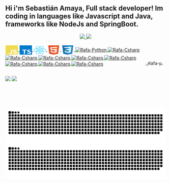 ## Hi i'm Sebastián Amaya, Full stack developer! Im coding in languages like Javascript and Java, frameworks like NodeJs and SpringBoot.
<div align="center">
  <a href="https://github.com/sebasam">
   <img height="180em" src="https://github-readme-stats.vercel.app/api?username=sebasam&show_icons=true&theme=material-palenight&include_all_commits=true&count_private=true"/>
  <img height="180em" src="https://github-readme-stats.vercel.app/api/top-langs/?username=sebasam&layout=compact&langs_count=7&theme=material-palenight"/>
</div>
<div style="display: inline_block"><br>
  <img align="center" alt="Rafa-Js" height="30" width="40" src="https://raw.githubusercontent.com/devicons/devicon/master/icons/javascript/javascript-plain.svg">
  <img align="center" alt="Rafa-Ts" height="30" width="40" src="https://raw.githubusercontent.com/devicons/devicon/master/icons/typescript/typescript-plain.svg">
  <img align="center" alt="Rafa-React" height="30" width="40" src="https://raw.githubusercontent.com/devicons/devicon/master/icons/react/react-original.svg">
  <img align="center" alt="Rafa-HTML" height="30" width="40" src="https://raw.githubusercontent.com/devicons/devicon/master/icons/html5/html5-original.svg">
  <img align="center" alt="Rafa-CSS" height="30" width="40" src="https://raw.githubusercontent.com/devicons/devicon/master/icons/css3/css3-original.svg">
  <img align="center" alt="Rafa-Python" height="30" width="40" src="https://cdn.jsdelivr.net/gh/devicons/devicon/icons/angularjs/angularjs-original.svg">
  <img align="center" alt="Rafa-Csharp" height="30" width="40" src="https://cdn.jsdelivr.net/gh/devicons/devicon/icons/git/git-original.svg">
  <img align="center" alt="Rafa-Csharp" height="30" width="40" src="https://cdn.jsdelivr.net/gh/devicons/devicon/icons/java/java-original.svg">
  <img align="center" alt="Rafa-Csharp" height="30" width="40" src="https://cdn.jsdelivr.net/gh/devicons/devicon/icons/mongodb/mongodb-plain-wordmark.svg">
  <img align="center" alt="Rafa-Csharp" height="30" width="40" src="https://cdn.jsdelivr.net/gh/devicons/devicon/icons/mysql/mysql-original-wordmark.svg">
  <img align="center" alt="Rafa-Csharp" height="30" width="40" src="https://cdn.jsdelivr.net/gh/devicons/devicon/icons/nodejs/nodejs-original.svg">
  <img align="center" alt="Rafa-Csharp" height="30" width="40" src="https://cdn.jsdelivr.net/gh/devicons/devicon/icons/sequelize/sequelize-original.svg">
  <img align="center" alt="Rafa-Csharp" height="30" width="40" src="https://cdn.jsdelivr.net/gh/devicons/devicon/icons/jira/jira-original-wordmark.svg">
   <img align="center" alt="Rafa-Csharp" height="30" width="40" src="https://cdn.jsdelivr.net/gh/devicons/devicon/icons/bootstrap/bootstrap-original.svg">
  <img align="right" alt="Rafa-pic" height="150" style="border-radius:50px;" src="https://i.pinimg.com/564x/19/db/42/19db42a014b55189550aaeea26b2fe4f.jpg">
</div>
  
  ##
 
<div> 
  <a href="https://www.youtube.com/channel/UCjm1j9ghtxlFdIuraGM5lvg" target="_blank"><img src="https://img.shields.io/badge/YouTube-FF0000?style=for-the-badge&logo=youtube&logoColor=white" target="_blank"></a>
  <a href="https://www.linkedin.com/in/juan-sebastian-amaya-serrano-dev92/" target="_blank"><img src="https://img.shields.io/badge/-LinkedIn-%230077B5?style=for-the-badge&logo=linkedin&logoColor=white" target="_blank"></a> 
 
  ![GitHub Snake Light](https://raw.githubusercontent.com/Platane/snk/output/github-contribution-grid-snake.svg#gh-light-mode-only)
![GitHub Snake dark](https://raw.githubusercontent.com/Platane/snk/output/github-contribution-grid-snake.svg#gh-dark-mode-only)
 
</div>
